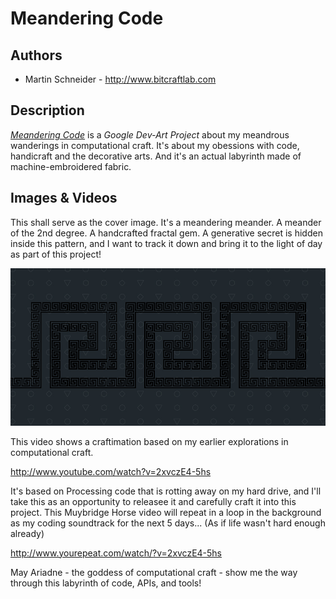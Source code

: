 # Meandering Code


## Authors

- Martin Schneider - http://www.bitcraftlab.com

## Description

*[Meandering Code](https://devart.withgoogle.com/#/project/18037975)* is a *Google Dev-Art Project* about my meandrous wanderings in computational craft.
It's about my obessions with code, handicraft and the decorative arts.
And it's an actual labyrinth made of machine-embroidered fabric.

## Images & Videos

This shall serve as the cover image.
It's a meandering meander. A meander of the 2nd degree. A handcrafted fractal gem.
A generative secret is hidden inside this pattern, and I want to track it down and bring it to the light of day as part of this project!

![Example Image](project_images/cover-dark.jpg?raw=true "Example Image")


This video shows a craftimation based on my earlier explorations in computational craft.

http://www.youtube.com/watch?v=2xvczE4-5hs

It's based on Processing code that is rotting away on my hard drive, and I'll take this as an opportunity to releasee it and carefully craft it into this project. This Muybridge Horse video will repeat in a loop in the background as my coding soundtrack for the next 5 days... (As if life wasn't hard enough already)

http://www.yourepeat.com/watch/?v=2xvczE4-5hs

May Ariadne - the goddess of computational craft - show me the way through this labyrinth of code, APIs, and tools!
